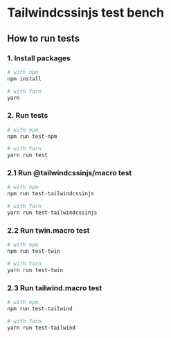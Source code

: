 # Tailwindcssinjs test bench

## How to run tests

### 1. Install packages

```bash
# with npm
npm install

# with Yarn
yarn
```

### 2. Run tests

```bash
# with npm
npm run test-npm

# with Yarn
yarn run test
```

### 2.1 Run @tailwindcssinjs/macro test

```bash
# with npm
npm run test-tailwindcssinjs

# with Yarn
yarn run test-tailwindcssinjs
```

### 2.2 Run twin.macro test

```bash
# with npm
npm run test-twin

# with Yarn
yarn run test-twin
```

### 2.3 Run tailwind.macro test

```bash
# with npm
npm run test-tailwind

# with Yarn
yarn run test-tailwind
```
